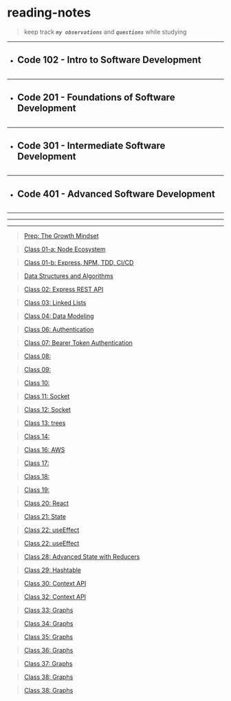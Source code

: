 # reading-notes

> keep track ***`my observations`*** and ***`questions`*** while studying

_______________


 * ## Code 102 - Intro to Software Development
```
```
____________________


 * ## Code 201 - Foundations of Software Development
```
```
_______________________


* ## Code 301 - Intermediate Software Development
```
```
_______________

* ## Code 401 - Advanced Software Development
```
```
_______________
_______________
_______________


> [Prep: The Growth Mindset](./Prep/GrowthMindset.md)<br/>

> [Class 01-a: Node Ecosystem](./Week1/NodeEcosystem.md)<br/>

> [Class 01-b: Express, NPM, TDD, CI/CD](./Week1/Class01b.md)<br/>

> [Data Structures and Algorithms](./Prep/DS&Algo.md)<br/>

>  [Class 02: Express REST API](./Week1/Class02.md)<br/>

>  [Class 03: Linked Lists](./Week1/Class03.md)<br/>

>  [Class 04: Data Modeling](./Week2/Class03.md)<br/>

>  [Class 06: Authentication](./Week2/class05.md)<br/> 

>  [Class 07: Bearer Token Authentication](./Week3/class07.md)<br/> 

>  [Class 08: ](./Week4/class08.md)<br/> 

>  [Class 09: ](./Week4/class09.md)<br/> 

>  [Class 10: ](./Week5/class10.md)<br/> 

>  [Class 11: Socket ](./Week5/class11.md)<br/>  

>  [Class 12: Socket ](./Week5/class12.md)<br/>  

>  [Class 13: trees ](./Week6/class13.md)<br/>  

>  [Class 14:  ](./Week6/class14.md)<br/>  

>  [Class 16: AWS ](./Week6/class16.md)<br/>  

>  [Class 17:  ](./Week7/class17.md)<br/>  

>  [Class 18:  ](./Week7/class18.md)<br/>  

>  [Class 19:  ](./Week7/class19.md)<br/>  

>  [Class 20: React ](./FE/Week1/class1.md)<br/>  

>  [Class 21: State ](./FE/Week1/class2.md)<br/>  

>  [Class 22: useEffect  ](./FE/Week1/class3.md)<br/>  

>  [Class 22: useEffect  ](./FE/Week1/class3.md)<br/>  

>  [Class 28: Advanced State with Reducers  ](./FE/Week2/class4.md)<br/>  

>  [Class 29: Hashtable  ](./FE/Week2/class5.md)<br/>  

>  [Class 30: Context API  ](./FE/Week3/class6.md)<br/>  

>  [Class 32: Context API  ](./FE/Week3/class7.md)<br/>  

>  [Class 33: Graphs  ](./FE/Week3/class8.md)<br/>  

>  [Class 34: Graphs  ](./FE/Week4/class9.md)<br/>  

>  [Class 35: Graphs  ](./FE/Week4/class10.md)<br/>  

>  [Class 36: Graphs  ](./FE/Week4/class11.md)<br/>  

>  [Class 37: Graphs  ](./FE/Week5/class12.md)<br/>  

>  [Class 38: Graphs  ](./FE/Week5/class13.md)<br/>  

>  [Class 38: Graphs  ](./FE/Week5/class14.md)<br/>  









 
 

